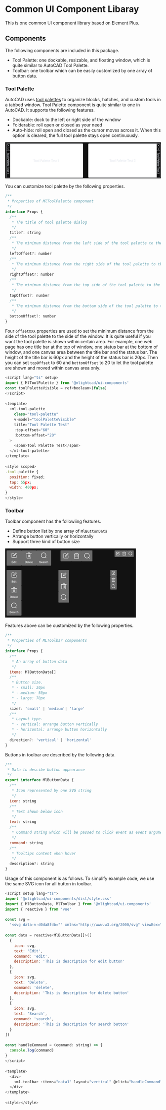 # Common UI Component Libaray

This is one common UI component library based on Element Plus. 

## Components

The following components are included in this package.

- Tool Palette: one dockable, resizable, and floating window, which is quite similar to AutoCAD Tool Palette.
- Toolbar: one toolbar which can be easily customized by one array of button data. 

### Tool Palette

AutoCAD uses [tool palettes](https://help.autodesk.com/view/ACD/2025/ENU/?guid=GUID-167A8594-92CB-4FCC-B72C-0F546383E97C) to organize blocks, hatches, and custom tools in a tabbed window. Tool Palette component is quite similar to one in AutoCAD. It supports the following features.

- Dockable: dock to the left or right side of the window
- Folderable: roll open or closed as your need
- Auto-hide: roll open and closed as the cursor moves across it. When this option is cleared, the full tool palette stays open continuously.

<img src="./doc/palette.jpg" alt="Tool Palette Example">

You can customize tool palette by the following properties. 

```javascript
/**
 * Properties of MlToolPalette component
 */
interface Props {
  /**
   * The title of tool palette dialog
   */
  title?: string
  /**
   * The minimum distance from the left side of the tool palette to the left side of the window
   */
  leftOffset?: number
  /**
   * The minimum distance from the right side of the tool palette to the right side of the window
   */
  rightOffset?: number
  /**
   * The minimum distance from the top side of the tool palette to the top side of the window
   */
  topOffset?: number
  /**
   * The minimum distance from the bottom side of the tool palette to the bottom side of the window
   */
  bottomOffset?: number
}
```

Four `offsetXXX` properties are used to set the minimum distance from the side of the tool palette to the side of the window. It is quite useful if you want the tool palette is shown within certain area. For example, one web page has one title bar at the top of window, one status bar at the bottom of window, and one canvas area between the title bar and the status bar. The height of the title bar is 60px and the height of the status bar is 20px. Then you can set `topOffset` to 60 and `bottomOffset` to 20 to let the tool palette are shown and moved within canvas area only. 

```javascript
<script lang="ts" setup>
import { MlToolPalette } from '@mlightcad/ui-components'
const toolPaletteVisible = ref<boolean>(false)
</script>

<template>
  <ml-tool-palette
    class="tool-palette"
    v-model="toolPaletteVisible"
    title="Tool Palette Test"
    :top-offset="60"
    :bottom-offset="20"
  >
    <span>Tool Palette Test</span>
  </ml-tool-palette>
</template>

<style scoped>
.tool-palette {
  position: fixed;
  top: 55px;
  width: 400px;
}
</style>
```

### Toolbar

Toolbar component has the followiing features.

- Define button list by one array of `MlButtonData`
- Arrange button vertically or horizontally
- Support three kind of button size

<img src="./doc/toolbar.jpg" width="423" height="223" alt="ViewCube Example">

Features above can be customized by the following properties.

```javascript
/**
 * Properties of MLToolbar components
 */
interface Props {
  /**
   * An array of button data
   */
  items: MlButtonData[]
  /**
   * Button size.
   * - small: 30px
   * - medium: 50px
   * - large: 70px
   */
  size?: 'small' | 'medium'| 'large'
  /**
   * Layout type.
   * - vertical: arrange button vertically
   * - horizontal: arrange button horizontally
   */
  direction?: 'vertical' | 'horizontal'
}
```

Buttons in toolbar are described by the following data.

```javascript
/**
 * Data to descibe button appearance
 */
export interface MlButtonData {
  /**
   * Icon represented by one SVG string
   */
  icon: string
  /**
   * Text shown below icon
   */
  text: string
  /**
   * Command string which will be passed to click event as event arguments
   */
  command: string
  /**
   * Tooltips content when hover
   */
  description?: string
}
```

Usage of this component is as follows. To simplify example code, we use the same SVG icon for all button in toolbar.

```javascript
<script setup lang="ts">
import '@mlightcad/ui-components/dist/style.css'
import { MlButtonData, MlToolbar } from '@mlightcad/ui-components'
import { reactive } from 'vue'

const svg =
  '<svg data-v-d0da8fdb="" xmlns="http://www.w3.org/2000/svg" viewBox="0 0 1024 1024"><path fill="currentColor" d="M600.704 64a32 32 0 0 1 30.464 22.208l35.2 109.376c14.784 7.232 28.928 15.36 42.432 24.512l112.384-24.192a32 32 0 0 1 34.432 15.36L944.32 364.8a32 32 0 0 1-4.032 37.504l-77.12 85.12a357.12 357.12 0 0 1 0 49.024l77.12 85.248a32 32 0 0 1 4.032 37.504l-88.704 153.6a32 32 0 0 1-34.432 15.296L708.8 803.904c-13.44 9.088-27.648 17.28-42.368 24.512l-35.264 109.376A32 32 0 0 1 600.704 960H423.296a32 32 0 0 1-30.464-22.208L357.696 828.48a351.616 351.616 0 0 1-42.56-24.64l-112.32 24.256a32 32 0 0 1-34.432-15.36L79.68 659.2a32 32 0 0 1 4.032-37.504l77.12-85.248a357.12 357.12 0 0 1 0-48.896l-77.12-85.248A32 32 0 0 1 79.68 364.8l88.704-153.6a32 32 0 0 1 34.432-15.296l112.32 24.256c13.568-9.152 27.776-17.408 42.56-24.64l35.2-109.312A32 32 0 0 1 423.232 64H600.64zm-23.424 64H446.72l-36.352 113.088-24.512 11.968a294.113 294.113 0 0 0-34.816 20.096l-22.656 15.36-116.224-25.088-65.28 113.152 79.68 88.192-1.92 27.136a293.12 293.12 0 0 0 0 40.192l1.92 27.136-79.808 88.192 65.344 113.152 116.224-25.024 22.656 15.296a294.113 294.113 0 0 0 34.816 20.096l24.512 11.968L446.72 896h130.688l36.48-113.152 24.448-11.904a288.282 288.282 0 0 0 34.752-20.096l22.592-15.296 116.288 25.024 65.28-113.152-79.744-88.192 1.92-27.136a293.12 293.12 0 0 0 0-40.256l-1.92-27.136 79.808-88.128-65.344-113.152-116.288 24.96-22.592-15.232a287.616 287.616 0 0 0-34.752-20.096l-24.448-11.904L577.344 128zM512 320a192 192 0 1 1 0 384 192 192 0 0 1 0-384m0 64a128 128 0 1 0 0 256 128 128 0 0 0 0-256"></path></svg>'

const data = reactive<MlButtonData[]>([
  {
    icon: svg,
    text: 'Edit',
    command: 'edit',
    description: 'This is description for edit button'
  },
  {
    icon: svg,
    text: 'Delete',
    command: 'delete',
    description: 'This is description for delete button'
  },
  {
    icon: svg,
    text: 'Search',
    command: 'search',
    description: 'This is description for search button'
  }
])

const handleCommand = (command: string) => {
  console.log(command)
}
</script>

<template>
  <div>
    <ml-toolbar :items="data1" layout="vertical" @click="handleCommand"/>
  </div>
</template>

<style></style>
```